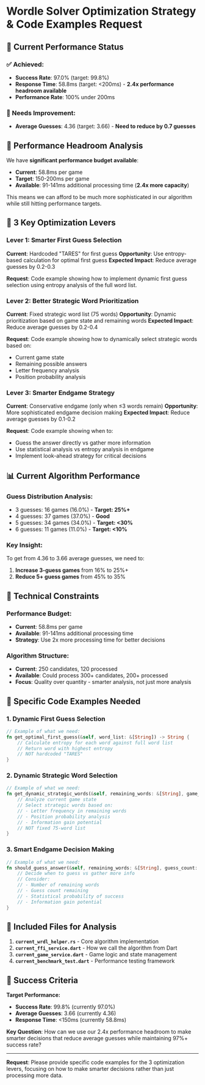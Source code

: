 # Wordle Solver Optimization Strategy & Code Examples Request

## 🎯 **Current Performance Status**

### **✅ Achieved:**
- **Success Rate**: 97.0% (target: 99.8%)
- **Response Time**: 58.8ms (target: <200ms) - **2.4x performance headroom available**
- **Performance Rate**: 100% under 200ms

### **🔄 Needs Improvement:**
- **Average Guesses**: 4.36 (target: 3.66) - **Need to reduce by 0.7 guesses**

## 🚀 **Performance Headroom Analysis**

We have **significant performance budget available**:
- **Current**: 58.8ms per game
- **Target**: 150-200ms per game  
- **Available**: 91-141ms additional processing time (**2.4x more capacity**)

This means we can afford to be much more sophisticated in our algorithm while still hitting performance targets.

## 🎯 **3 Key Optimization Levers**

### **Lever 1: Smarter First Guess Selection**
**Current**: Hardcoded "TARES" for first guess
**Opportunity**: Use entropy-based calculation for optimal first guess
**Expected Impact**: Reduce average guesses by 0.2-0.3

**Request**: Code example showing how to implement dynamic first guess selection using entropy analysis of the full word list.

### **Lever 2: Better Strategic Word Prioritization** 
**Current**: Fixed strategic word list (75 words)
**Opportunity**: Dynamic prioritization based on game state and remaining words
**Expected Impact**: Reduce average guesses by 0.2-0.4

**Request**: Code example showing how to dynamically select strategic words based on:
- Current game state
- Remaining possible answers
- Letter frequency analysis
- Position probability analysis

### **Lever 3: Smarter Endgame Strategy**
**Current**: Conservative endgame (only when ≤3 words remain)
**Opportunity**: More sophisticated endgame decision making
**Expected Impact**: Reduce average guesses by 0.1-0.2

**Request**: Code example showing when to:
- Guess the answer directly vs gather more information
- Use statistical analysis vs entropy analysis in endgame
- Implement look-ahead strategy for critical decisions

## 📊 **Current Algorithm Performance**

### **Guess Distribution Analysis:**
- 3 guesses: 16 games (16.0%) - **Target: 25%+**
- 4 guesses: 37 games (37.0%) - **Good**
- 5 guesses: 34 games (34.0%) - **Target: <30%**
- 6 guesses: 11 games (11.0%) - **Target: <10%**

### **Key Insight:**
To get from 4.36 to 3.66 average guesses, we need to:
1. **Increase 3-guess games** from 16% to 25%+ 
2. **Reduce 5+ guess games** from 45% to 35%

## 🔧 **Technical Constraints**

### **Performance Budget:**
- **Current**: 58.8ms per game
- **Available**: 91-141ms additional processing time
- **Strategy**: Use 2x more processing time for better decisions

### **Algorithm Structure:**
- **Current**: 250 candidates, 120 processed
- **Available**: Could process 300+ candidates, 200+ processed
- **Focus**: Quality over quantity - smarter analysis, not just more analysis

## 🎯 **Specific Code Examples Needed**

### **1. Dynamic First Guess Selection**
```rust
// Example of what we need:
fn get_optimal_first_guess(&self, word_list: &[String]) -> String {
    // Calculate entropy for each word against full word list
    // Return word with highest entropy
    // NOT hardcoded "TARES"
}
```

### **2. Dynamic Strategic Word Selection**
```rust
// Example of what we need:
fn get_dynamic_strategic_words(&self, remaining_words: &[String], game_state: &GameState) -> Vec<String> {
    // Analyze current game state
    // Select strategic words based on:
    // - Letter frequency in remaining words
    // - Position probability analysis
    // - Information gain potential
    // NOT fixed 75-word list
}
```

### **3. Smart Endgame Decision Making**
```rust
// Example of what we need:
fn should_guess_answer(&self, remaining_words: &[String], guess_count: usize) -> bool {
    // Decide when to guess vs gather more info
    // Consider:
    // - Number of remaining words
    // - Guess count remaining
    // - Statistical probability of success
    // - Information gain potential
}
```

## 📁 **Included Files for Analysis**

1. **`current_wrdl_helper.rs`** - Core algorithm implementation
2. **`current_ffi_service.dart`** - How we call the algorithm from Dart
3. **`current_game_service.dart`** - Game logic and state management
4. **`current_benchmark_test.dart`** - Performance testing framework

## 🎯 **Success Criteria**

**Target Performance:**
- **Success Rate**: 99.8% (currently 97.0%)
- **Average Guesses**: 3.66 (currently 4.36)
- **Response Time**: <150ms (currently 58.8ms)

**Key Question**: How can we use our 2.4x performance headroom to make smarter decisions that reduce average guesses while maintaining 97%+ success rate?

---

**Request**: Please provide specific code examples for the 3 optimization levers, focusing on how to make smarter decisions rather than just processing more data.
